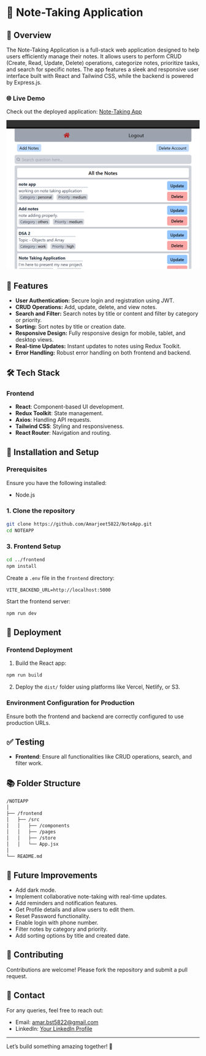 # 📝 Note-Taking Application


## 🌟 Overview
The Note-Taking Application is a full-stack web application designed to help users efficiently manage their notes. It allows users to perform CRUD (Create, Read, Update, Delete) operations, categorize notes, prioritize tasks, and search for specific notes. The app features a sleek and responsive user interface built with React and Tailwind CSS, while the backend is powered by Express.js.

### 🌐 Live Demo
Check out the deployed application: [Note-Taking App](https://note-taking-apppp.netlify.app)

![Home Page ](./public/image.png)
## 🚀 Features
- **User Authentication:** Secure login and registration using JWT.
- **CRUD Operations:** Add, update, delete, and view notes.
- **Search and Filter:** Search notes by title or content and filter by category or priority.
- **Sorting:** Sort notes by title or creation date.
- **Responsive Design:** Fully responsive design for mobile, tablet, and desktop views.
- **Real-time Updates:** Instant updates to notes using Redux Toolkit.
- **Error Handling:** Robust error handling on both frontend and backend.

## 🛠️ Tech Stack
### Frontend
- **React**: Component-based UI development.
- **Redux Toolkit**: State management.
- **Axios**: Handling API requests.
- **Tailwind CSS**: Styling and responsiveness.
- **React Router**: Navigation and routing.

## 🔧 Installation and Setup
### Prerequisites
Ensure you have the following installed:
- Node.js

### 1. Clone the repository
```bash
git clone https://github.com/Amarjeet5822/NoteApp.git
cd NOTEAPP
```

### 3. Frontend Setup
```bash
cd ../frontend
npm install
```
Create a `.env` file in the `frontend` directory:
```env
VITE_BACKEND_URL=http://localhost:5000
```
Start the frontend server:
```bash
npm run dev
```

## 🚀 Deployment
### Frontend Deployment
1. Build the React app:
```bash
npm run build
```
2. Deploy the `dist/` folder using platforms like Vercel, Netlify, or S3.


### Environment Configuration for Production
Ensure both the frontend and backend are correctly configured to use production URLs.

## ✅ Testing
- **Frontend**: Ensure all functionalities like CRUD operations, search, and filter work.

## 📚 Folder Structure
```
/NOTEAPP
│
├── /frontend
│   ├── /src
│   │   ├── /components
│   │   ├── /pages
│   │   ├── /store
│   │   └── App.jsx
│
└── README.md
```

## 🎯 Future Improvements
- Add dark mode.
- Implement collaborative note-taking with real-time updates.
- Add reminders and notification features.
- Get Profile details and allow users to edit them.
- Reset Password functionality.
- Enable login with phone number.
- Filter notes by category and priority.
- Add sorting options by title and created date.

## 🙌 Contributing
Contributions are welcome! Please fork the repository and submit a pull request.

## 📧 Contact
For any queries, feel free to reach out:
- Email: amar.bst5822@gmail.com
- LinkedIn: [Your LinkedIn Profile](https://www.linkedin.com/in/amarjeet-gupta050/)

---

Let’s build something amazing together! 🚀

